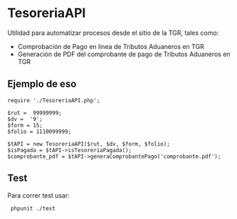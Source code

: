 # TesoreriaAPI
Utilidad para automatizar procesos desde el sitio de la TGR, tales como: 
- Comprobación de Pago en linea de Tributos Aduaneros en TGR
- Generación de PDF del comprobante de pago de Tributos Aduaneros en TGR

 ## Ejemplo de eso
```
require './TesoreriaAPI.php';

$rut =  99999999;
$dv =  '9';
$form = 15;
$folio = 1110099999;

$tAPI = new TesoreriaAPI($rut, $dv, $form, $folio);
$isPagada = $tAPI->isTesoreriaPagada();
$comprobante_pdf = $tAPI->generaComprobantePago('comprobante.pdf');
```

## Test

Para correr test usar:

```
 phpunit ./test
```